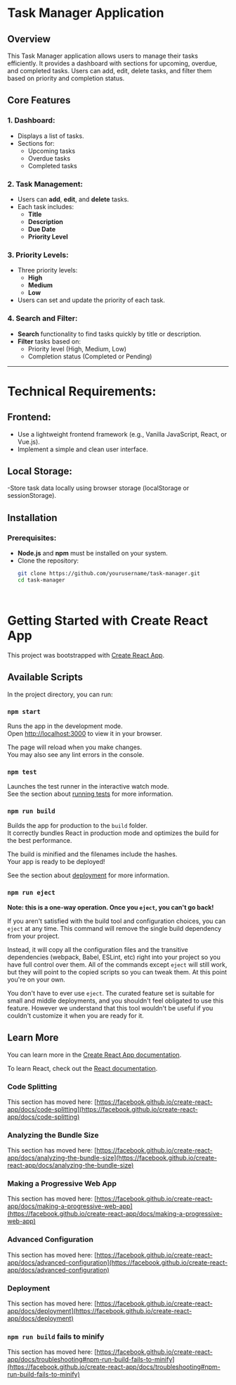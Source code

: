 # Task Manager Application

## Overview
This Task Manager application allows users to manage their tasks efficiently. It provides a dashboard with sections for upcoming, overdue, and completed tasks. Users can add, edit, delete tasks, and filter them based on priority and completion status.

## Core Features

### 1. **Dashboard**:
- Displays a list of tasks.
- Sections for:
  - Upcoming tasks
  - Overdue tasks
  - Completed tasks

### 2. **Task Management**:
- Users can **add**, **edit**, and **delete** tasks.
- Each task includes:
  - **Title**
  - **Description**
  - **Due Date**
  - **Priority Level**

### 3. **Priority Levels**:
- Three priority levels:
  - **High**
  - **Medium**
  - **Low**
- Users can set and update the priority of each task.

### 4. **Search and Filter**:
- **Search** functionality to find tasks quickly by title or description.
- **Filter** tasks based on:
  - Priority level (High, Medium, Low)
  - Completion status (Completed or Pending)

---

# Technical Requirements:
## Frontend:
- Use a lightweight frontend framework (e.g., Vanilla JavaScript, React, or Vue.js).
- Implement a simple and clean user interface.
## Local Storage:
-Store task data locally using browser storage (localStorage or sessionStorage).


## Installation

### Prerequisites:
- **Node.js** and **npm** must be installed on your system.
- Clone the repository:
  ```bash
  git clone https://github.com/yourusername/task-manager.git
  cd task-manager




# Getting Started with Create React App

This project was bootstrapped with [Create React App](https://github.com/facebook/create-react-app).

## Available Scripts

In the project directory, you can run:

### `npm start`

Runs the app in the development mode.\
Open [http://localhost:3000](http://localhost:3000) to view it in your browser.

The page will reload when you make changes.\
You may also see any lint errors in the console.

### `npm test`

Launches the test runner in the interactive watch mode.\
See the section about [running tests](https://facebook.github.io/create-react-app/docs/running-tests) for more information.

### `npm run build`

Builds the app for production to the `build` folder.\
It correctly bundles React in production mode and optimizes the build for the best performance.

The build is minified and the filenames include the hashes.\
Your app is ready to be deployed!

See the section about [deployment](https://facebook.github.io/create-react-app/docs/deployment) for more information.

### `npm run eject`

**Note: this is a one-way operation. Once you `eject`, you can't go back!**

If you aren't satisfied with the build tool and configuration choices, you can `eject` at any time. This command will remove the single build dependency from your project.

Instead, it will copy all the configuration files and the transitive dependencies (webpack, Babel, ESLint, etc) right into your project so you have full control over them. All of the commands except `eject` will still work, but they will point to the copied scripts so you can tweak them. At this point you're on your own.

You don't have to ever use `eject`. The curated feature set is suitable for small and middle deployments, and you shouldn't feel obligated to use this feature. However we understand that this tool wouldn't be useful if you couldn't customize it when you are ready for it.

## Learn More

You can learn more in the [Create React App documentation](https://facebook.github.io/create-react-app/docs/getting-started).

To learn React, check out the [React documentation](https://reactjs.org/).

### Code Splitting

This section has moved here: [https://facebook.github.io/create-react-app/docs/code-splitting](https://facebook.github.io/create-react-app/docs/code-splitting)

### Analyzing the Bundle Size

This section has moved here: [https://facebook.github.io/create-react-app/docs/analyzing-the-bundle-size](https://facebook.github.io/create-react-app/docs/analyzing-the-bundle-size)

### Making a Progressive Web App

This section has moved here: [https://facebook.github.io/create-react-app/docs/making-a-progressive-web-app](https://facebook.github.io/create-react-app/docs/making-a-progressive-web-app)

### Advanced Configuration

This section has moved here: [https://facebook.github.io/create-react-app/docs/advanced-configuration](https://facebook.github.io/create-react-app/docs/advanced-configuration)

### Deployment

This section has moved here: [https://facebook.github.io/create-react-app/docs/deployment](https://facebook.github.io/create-react-app/docs/deployment)

### `npm run build` fails to minify

This section has moved here: [https://facebook.github.io/create-react-app/docs/troubleshooting#npm-run-build-fails-to-minify](https://facebook.github.io/create-react-app/docs/troubleshooting#npm-run-build-fails-to-minify)
